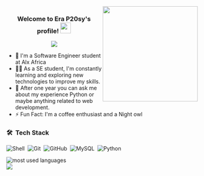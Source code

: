 
<img width="250" align="right" src="https://media.giphy.com/media/LkSff6kA8MQTmSQ6XN/giphy.gif">

<h3 align="center">
  Welcome to Era P20sy's profile!
  <img src="https://media.giphy.com/media/hvRJCLFzcasrR4ia7z/giphy.gif" width="28">
</h3>

<!-- Typing SVG by DenverCoder1 - https://github.com/DenverCoder1/readme-typing-svg -->
<p align="center">
  <a href="https://github.com/DenverCoder1/readme-typing-svg"><img src="https://readme-typing-svg.herokuapp.com/?lines=Back-End%20web%20developer%20student;G_Mindset%20make%20everything%20easier&font=Fira%20Code&center=true&width=440&height=45&color=f75c7e&vCenter=true&size=22"></a>
</p> 

- 🏢 I'm a Software Engineer student at Alx Africa
- 👨‍💻 As a SE student, I'm constantly learning and exploring new technologies to improve my skills.
- 💬 After one year you can ask me about my experience Python or maybe anything related to web development.
- ⚡ Fun Fact: I'm a coffee enthusiast and a Night owl






### 🛠 &nbsp;Tech Stack

![Shell](https://img.shields.io/badge/-Shell-05122A?style=flat&logo=Shell&logoColor=339933)&nbsp;
![Git](https://img.shields.io/badge/-Git-05122A?style=flat&logo=git)&nbsp;
![GitHub](https://img.shields.io/badge/-GitHub-05122A?style=flat&logo=github)&nbsp;
![MySQL](https://img.shields.io/badge/-MySQL-05122A?style=flat&logo=MySQL&logoColor=007ACC)&nbsp;
![Python](https://img.shields.io/badge/-Python%20-05122A?style=flat&logo=python)&nbsp;




<img align="left" src="https://github-readme-stats.vercel.app/api/top-langs?username=P20sy&show_icons=true&locale=en&layout=compact&theme=radical" alt="most used languages" />
<br>
<a href="https://komarev.com/ghpvc/?username=P20sy=for-the-badge">
    <img src="https://komarev.com/ghpvc/?username=P20sy&style=for-the-badge">
</a>


